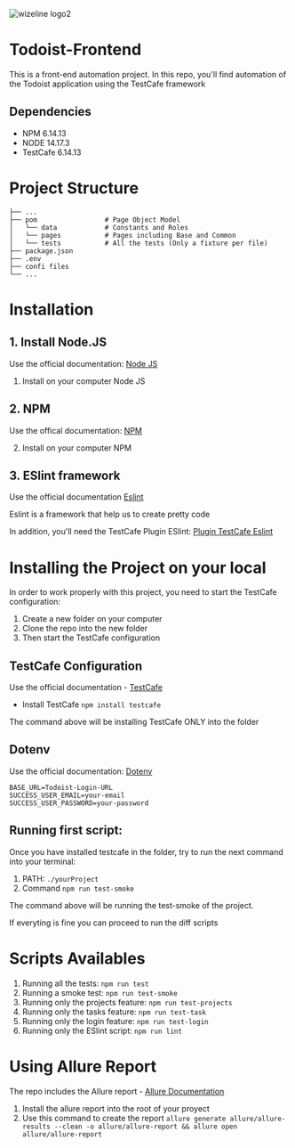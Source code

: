 ![wizeline logo2](https://user-images.githubusercontent.com/25800070/128397445-776489fa-09ab-4965-98f4-968cc4fcb427.jpeg)


# Todoist-Frontend
This is a front-end automation project. In this repo, you'll find automation of the Todoist application using the TestCafe framework

## Dependencies

- NPM 6.14.13
- NODE 14.17.3
- TestCafe 6.14.13

# Project Structure

```
├── ...
├── pom                 # Page Object Model
│   └── data            # Constants and Roles
│   └── pages           # Pages including Base and Common
│   └── tests           # All the tests (Only a fixture per file)
├── package.json
├── .env
├── confi files
└── ...
```

# Installation

## 1. Install Node.JS
Use the official documentation: [Node JS](https://nodejs.org/en/)

1. Install on your computer Node JS

## 2. NPM
Use the offical documentation: [NPM](https://docs.npmjs.com/getting-started)

2. Install on your computer NPM

## 3. ESlint framework 
Use the official documentation [Eslint](https://eslint.org/docs/user-guide/getting-started)

Eslint is a framework that help us to create pretty code

In addition, you'll need the TestCafe Plugin ESlint: [Plugin TestCafe Eslint](https://www.npmjs.com/package/eslint-plugin-testcafe)


# Installing the Project on your local
In order to work properly with this project, you need to start the TestCafe configuration:

1. Create a new folder on your computer
2. Clone the repo into the new folder 
4. Then start the TestCafe configuration

## TestCafe Configuration

Use the official documentation - [TestCafe](https://testcafe.io/documentation/402635/getting-started#installing-testcafe)

- Install TestCafe `npm install testcafe`

The command above will be installing TestCafe ONLY into the folder

## Dotenv 
Use the official documentation: [Dotenv](https://www.npmjs.com/package/dotenv)

```
BASE_URL=Todoist-Login-URL
SUCCESS_USER_EMAIL=your-email
SUCCESS_USER_PASSWORD=your-password
```

## Running first script: 
Once you have installed testcafe in the folder, try to run the next command into your terminal: 

1. PATH: `./yourProject` 
2. Command  `npm run test-smoke` 

The command above will be running the test-smoke of the project.

If everyting is fine you can proceed to run the diff scripts


# Scripts Availables

1. Running all the tests: `npm run test`
2. Running a smoke test: `npm run test-smoke` 
3. Running only the projects feature: `npm run test-projects`
4. Running only the tasks feature: `npm run test-task`
5. Running only the login feature: `npm run test-login`
6. Running only the ESlint script: `npm run lint`

# Using Allure Report
The repo includes the Allure report - [Allure Documentation](https://www.npmjs.com/package/testcafe-reporter-allure)

1. Install the allure report into the root of your proyect
2. Use this command to create the report `allure generate allure/allure-results --clean -o allure/allure-report && allure open allure/allure-report` 

